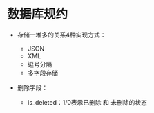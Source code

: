 # 数据库规约

- 存储一堆多的关系4种实现方式：
  - JSON
  - XML
  - 逗号分隔
  - 多字段存储

- 删除字段：
  - is_deleted：1/0表示已删除 和 未删除的状态
